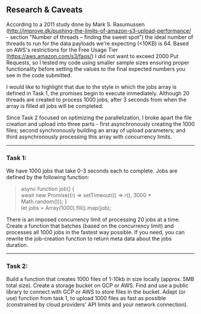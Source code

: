 ## Research & Caveats
According to a 2011 study done by Mark S. Rasumussen (http://improve.dk/pushing-the-limits-of-amazon-s3-upload-performance/ - section "Number of threads – finding the sweet spot") the ideal number of threads to run for the data payloads we're expecting (<10KB) is 64. Based on AWS's restrictions for the Free Usage Tier (https://aws.amazon.com/s3/faqs/) I did not want to exceed 2000 Put Requests, so I tested my code using smaller sample sizes ensuring proper functionality before setting the values to the final expected numbers you see in the code submitted.

I would like to highlight that due to the style in which the jobs array is defined in Task 1, the promises begin to execute immediately. Although 20 threads are created to process 1000 jobs, after 3 seconds from when the array is filled all jobs will be completed.

Since Task 2 focused on optimizing the parallelization, I broke apart the file creation and upload into three parts - first asynchronously creating the 1000 files; second synchronously building an array of upload parameters; and third asynchronously processing this array with concurrency limits. 

---

### Task 1:
We have 1000 jobs that take 0-3 seconds each to complete. Jobs are defined by the following function:

> async function job() {\
> await new Promise((r) => setTimeout(() => r(), 3000 * Math.random())); }\
> let jobs = Array(1000).fill().map(job);

There is an imposed concurrency limit of processing 20 jobs at a time. Create a function that batches (based on the concurrency limit) and processes all 1000 jobs in the fastest way possible. If you need, you can rewrite the job-creation function to return meta data about the jobs duration. 

---

### Task 2:
Build a function that creates 1000 files of 1-10kb in size locally (approx. 5MB total size). Create a storage bucket on GCP or AWS. Find and use a public library to connect with GCP or AWS to store files in the bucket. Adapt (or use) function from task 1, to upload 1000 files as fast as possible (constrained by cloud providers' API limits and your network connection).
